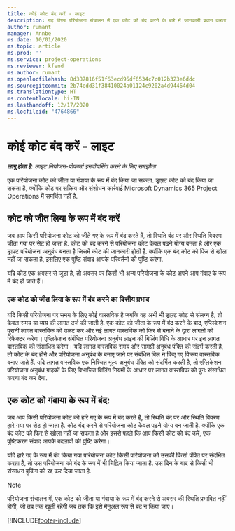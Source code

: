 ```yaml
---
title: कोई कोट बंद करें - लाइट
description: यह विषय परियोजना संचालन में एक कोट को बंद करने के बारे में जानकारी प्रदान करता है.
author: rumant
manager: Annbe
ms.date: 10/01/2020
ms.topic: article
ms.prod: ''
ms.service: project-operations
ms.reviewer: kfend
ms.author: rumant
ms.openlocfilehash: 8d387816f51f63ecd95df6534c7c012b323e6ddc
ms.sourcegitcommit: 2b74edd31f38410024a01124c9202a4d94464d04
ms.translationtype: HT
ms.contentlocale: hi-IN
ms.lasthandoff: 12/17/2020
ms.locfileid: "4764866"
---
```

# <a name="close-a-quote---lite"></a>कोई कोट बंद करें - लाइट

_**लागू होता है:** लाइट नियोजन-प्रोफार्मा इनवॉयसिंग करने के लिए समझौता_

एक परियोजना कोट को जीता या गंवाया के रूप में बंद किया जा सकता. ड्राफ़्ट कोट को बंद किया जा सकता है, क्योंकि कोट पर सक्रिय और संशोधन कार्रवाई Microsoft Dynamics 365 Project Operations में समर्थित नहीं है.

## <a name="close-a-quote-as-won"></a>कोट को जीत लिया के रूप में बंद करें

जब आप किसी परियोजना कोट को जीते गए के रूप में बंद करते हैं, तो स्थिति बंद पर और स्थिति विवरण जीता गया पर सेट हो जाता है. कोट को बंद करने से परियोजना कोट केवल पढ़ने योग्य बनता है और एक ड्राफ्ट परियोजना अनुबंध बनता है जिसमें कोट की जानकारी होती है. क्योंकि एक बंद कोट को फिर से खोला नहीं जा सकता है, इसलिए एक पुष्टि संवाद आपके परिवर्तनों की पुष्टि करेगा.

यदि कोट एक अवसर से जुड़ा है, तो अवसर पर किसी भी अन्य परियोजना के कोट अपने आप गंवाए के रूप में बंद हो जाते हैं।

### <a name="financial-impact-of-closing-a-quote-as-won"></a>एक कोट को जीत लिया के रूप में बंद करने का वित्तीय प्रभाव

यदि किसी परियोजना पर समय के लिए कोई वास्तविक है जबकि वह अभी भी ड्राफ़्ट कोट से संलग्न है, तो केवल समय या व्यय की लागत दर्ज की जाती है. एक कोट को जीता के रूप में बंद करने के बाद, एप्लिकेशन पुरानी लागत वास्तविक को उलट कर और नई लागत वास्तविक को फिर से बनाने के द्वारा लागतों को रिफैक्टर करेगा। एप्लिकेशन संबंधित परियोजना अनुबंध लाइन की बिलिंग विधि के आधार पर इन लागत वास्तविक को संसाधित करेगा। यदि लागत वास्तविक समय और सामग्री अनुबंध पंक्ति को संदर्भ करती है, तो कोट के बंद होने और परियोजना अनुबंध के बनाए जाने पर संबंधित बिल न किए गए विक्रय वास्तविक बनाए जाते हैं. यदि लागत वास्तविक एक निश्चित मूल्य अनुबंध पंक्ति को संदर्भित करती है, तो एप्लिकेशन परियोजना अनुबंध ग्राहकों के लिए विभाजित बिलिंग नियमों के आधार पर लागत वास्तविक को पुनः संसाधित करना बंद कर देगा.

## <a name="closing-a-quote-as-lost"></a>एक कोट को गंवाया के रूप में बंद:

जब आप किसी परियोजना कोट को हारे गए के रूप में बंद करते हैं, तो स्थिति बंद पर और स्थिति विवरण हारे गया पर सेट हो जाता है. कोट बंद करने से परियोजना कोट केवल पढ़ने योग्य बन जाती है. क्योंकि एक बंद कोट को फिर से खोला नहीं जा सकता है और इससे पहले कि आप किसी कोट को बंद करें, एक पुष्टिकरण संवाद आपके बदलावों की पुष्टि करेगा।

यदि हारे गए के रूप में बंद किया गया परियोजना कोट किसी परियोजना को उसकी किसी पंक्ति पर संदर्भित करता है, तो उस परियोजना को बंद के रूप में भी चिह्नित किया जाता है. उस दिन के बाद से किसी भी संसाधन बुकिंग को रद्द कर दिया जाता है.

> [!NOTE]
> परियोजना संचालन में, एक कोट को जीता या गंवाया के रूप में बंद करने से अवसर की स्थिति प्रभावित नहीं होगी, जो तब तक खुली रहेगी जब तक कि इसे मैनुअल रूप से बंद न किया जाए।


[!INCLUDE[footer-include](../../includes/footer-banner.md)]